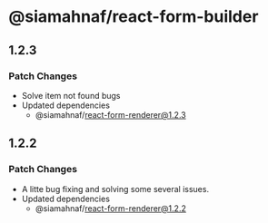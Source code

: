 # @siamahnaf/react-form-builder

## 1.2.3

### Patch Changes

- Solve item not found bugs
- Updated dependencies
  - @siamahnaf/react-form-renderer@1.2.3

## 1.2.2

### Patch Changes

- A litte bug fixing and solving some several issues.
- Updated dependencies
  - @siamahnaf/react-form-renderer@1.2.2
